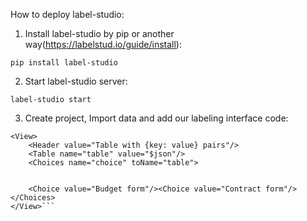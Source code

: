 How to deploy label-studio:

1. Install label-studio by pip or another way(https://labelstud.io/guide/install):

```pip install label-studio```

2. Start label-studio server:

```label-studio start```

3. Create project, Import data and add our labeling interface code:

```
<View>
    <Header value="Table with {key: value} pairs"/>
    <Table name="table" value="$json"/>
    <Choices name="choice" toName="table">
        
        
    <Choice value="Budget form"/><Choice value="Contract form"/></Choices>
</View>``` 
